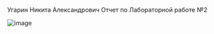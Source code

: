 Угарин Никита Александрович
Отчет по Лабораторной работе №2

![image](https://github.com/user-attachments/assets/5a4e3729-bd72-4cd7-9a52-b0c880c39c0f)

